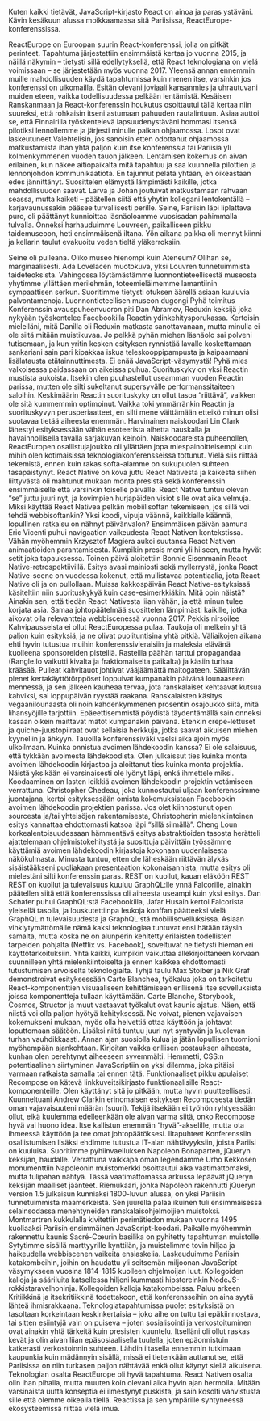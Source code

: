 Kuten kaikki tietävät, JavaScript-kirjasto React on ainoa ja paras ystäväni. Kävin kesäkuun alussa moikkaamassa sitä Pariisissa, ReactEurope-konferenssissa.

ReactEurope on Euroopan suurin React-konferenssi, jolla on pitkät perinteet. Tapahtuma järjestettiin ensimmäistä kertaa jo vuonna 2015, ja näillä näkymin – tietysti sillä edellytyksellä, että React teknologiana on vielä voimissaan – se järjestetään myös vuonna 2017.
Yleensä annan ennemmin muille mahdollisuuden käydä tapahtumissa kuin menen itse, varsinkin jos konferenssi on ulkomailla. Esitän olevani joviaali kansanmies ja uhrautuvani muiden eteen, vaikka todellisuudessa pelkään lentämistä.
Kesäisen Ranskanmaan ja React-konferenssin houkutus osoittautui tällä kertaa niin suureksi, että rohkaisin itseni astumaan pahuuden rautalintuun. Asiaa auttoi se, että Finnairilla työskentelevä lapsuudenystäväni hommasi itsensä pilotiksi lennollemme ja järjesti minulle paikan ohjaamossa.
Losot ovat laskeutuneet
Valehtelisin, jos sanoisin etten odottanut ohjaamossa matkustamista ihan yhtä paljon kuin itse konferenssia tai Pariisia yli kolmenkymmenen vuoden tauon jälkeen. Lentämisen kokemus on aivan erilainen, kun näkee aitiopaikalta mitä tapahtuu ja saa kuunnella pilottien ja lennonjohdon kommunikaatiota. En tajunnut pelätä yhtään, en oikeastaan edes jännittänyt. Suosittelen elämystä lämpimästi kaikille, jotka mahdollisuuden saavat.
Larva ja Johan joutuivat matkustamaan rahvaan seassa, mutta kaiketi – päätellen siitä että yhytin kollegani lentokentällä – karjavaunussakin pääsee turvallisesti perille.
Seine, Pariisin läpi liplattava puro, oli päättänyt kunnioittaa läsnäoloamme vuosisadan pahimmalla tulvalla. Onneksi harhauduimme Louvreen, paikalliseen pikku taidemuseoon, heti ensimmäisenä iltana. Yön aikana paikka oli mennyt kiinni ja kellarin taulut evakuoitu veden tieltä yläkerroksiin.

Seine oli pulleana.
Oliko museo hienompi kuin Ateneum? Olihan se, marginaalisesti.
Ada Lovelacen muotokuva, yksi Louvren tunnetuimmista taideteoksista.
Vahingossa löytämästämme luonnontieteellisestä museosta yhytimme yllättäen merilehmän, toteemieläimemme lamantiinin sympaattisen serkun. Suoritimme tietysti otuksen äärellä asiaan kuuluvia palvontamenoja.
Luonnontieteellisen museon dugongi
Pyhä toimitus
Konferenssin avauspuheenvuoron piti Dan Abramov, Reduxin keksijä joka nykyään työskentelee Facebookilla Reactin ydinkehitysporukassa. Kertoisin mielelläni, mitä Danilla oli Reduxin matkasta sanottavanaan, mutta minulla ei ole siitä mitään muistikuvaa. Jo pelkkä pyhän miehen läsnäolo sai polveni tutisemaan, ja kun yritin kesken esityksen rynnistää lavalle koskettamaan sankariani sain pari kipakkaa iskua teleskooppipampusta ja kaipaamaani lisälatausta etätainnuttimesta.
Ei enää JavaScript-väsymystä!
Pyhä mies valkoisessa paidassaan on aikeissa puhua.
Suorituskyky on yksi Reactin mustista aukoista. Itsekin olen puuhastellut useamman vuoden Reactin parissa, mutten ole silti sukeltanut supersyvälle performanssitaiteen saloihin. Keskimäärin Reactin suorituskyky on ollut tasoa “riittävä”, vaikken ole sitä kummemmin optimoinut.
Vaikka toki ymmärränkin Reactin ja suorituskyvyn perusperiaatteet, en silti mene väittämään etteikö minun olisi suotavaa tietää aiheesta enemmän. Harvinainen naiskoodari Lin Clark lähestyi esityksessään vähän esoteerista aihetta hauskalla ja havainnollisella tavalla sarjakuvan keinoin.
Naiskoodareista puheenollen, ReactEuropen osallistujajoukko oli yllättäen jopa miespainoitteisempi kuin mihin olen kotimaisissa teknologiakonferensseissa tottunut. Vielä siis riittää tekemistä, ennen kuin rakas softa-alamme on sukupuolen suhteen tasapäistynyt.
React Native on kova juttu
React Nativesta ja kaikesta siihen liittyvästä oli mahtunut mukaan monta presistä sekä konferenssin ensimmäiselle että varsinkin toiselle päivälle.
React Native tuntuu olevan “se” juttu juuri nyt, ja kovimpien hurjapäiden visiot sille ovat aika velmuja. Miksi käyttää React Nativea pelkän mobiilisoftan tekemiseen, jos sillä voi tehdä webbisoftankin? Yksi koodi, vipuja väännä, kaikkialle käännä, lopullinen ratkaisu on nähnyt päivänvalon?
Ensimmäisen päivän aamuna Eric Vicenti puhui navigaation vaikeudesta React Nativen kontekstissa. Vähän myöhemmin Krzysztof Magiera aukoi suutansa React Nativen animaatioiden parantamisesta. Kumpikin presis meni yli hilseen, mutta hyvät setit joka tapauksessa.
Toinen päivä aloitettiin Bonnie Eisenmanin React Native-retrospektiivillä. Esitys avasi mainiosti sekä myllerrystä, jonka React Native-scene on vuodessa kokenut, että mullistavaa potentiaalia, jota React Native oli ja on pullollaan.
Muissa kakkospäivän React Native-esityksissä käsiteltiin niin suorituskykyä kuin case-esimerkkiäkin. Mitä opin näistä? Ainakin sen, että tiedän React Nativesta liian vähän, ja että minun tulee korjata asia. Samaa johtopäätelmää suosittelen lämpimästi kaikille, jotka aikovat olla relevantteja webbiscenessä vuonna 2017.
Pekkis nirsoilee
Kahvipausseista ei ollut ReactEuropessa pulaa. Taukoja oli melkein yhtä paljon kuin esityksiä, ja ne olivat puolituntisina yhtä pitkiä. Väliaikojen aikana ehti hyvin tutustua muihin konferenssivieraisiin ja maleksia elävänä kuolleena sponsoreiden pisteillä. Rasteilla päähän tarttui propagandaa (Rangle.Io vaikutti kivalta ja fraktiomaiselta paikalta) ja käsiin turhaa krääsää.
Pulleat kahvitauot johtivat vääjäämättä maitogateen. Säälittävän pienet kertakäyttötörppöset loppuivat kumpanakin päivänä lounaaseen mennessä, ja sen jälkeen kauheaa tervaa, jota ranskalaiset kehtaavat kutsua kahviksi, sai loppupäivän ryystää raakana.
Ranskalaisten käsitys vegaanilounaasta oli noin kahdenkymmenen prosentin osajoukko siitä, mitä lihansyöjille tarjottiin. Epäeettisemmistä pöydistä täydentämällä sain onneksi kasaan oikein maittavat mätöt kumpanakin päivänä. Etenkin crepe-lettuset ja quiche-juustopiiraat ovat sellaisia herkkuja, jotka saavat aikuisen miehen kyyneliin ja ähkyyn.
Tauoilla konferenssiväki vaelsi aika ajoin myös ulkoilmaan.
Kuinka onnistua avoimen lähdekoodin kanssa?
Ei ole salaisuus, että tykkään avoimesta lähdekoodista. Olen julkaissut ties kuinka monta avoimen lähdekoodin kirjastoa ja aloittanut ties kuinka monta projektia. Näistä yksikään ei varsinaisesti ole lyönyt läpi, enkä ihmettele miksi. Koodaaminen on lasten leikkiä avoimen lähdekoodin projektin vetämiseen verrattuna.
Christopher Chedeau, joka kunnostautui uljaan konferenssimme juontajana, kertoi esityksessään omista kokemuksistaan Facebookin avoimen lähdekoodin projektien parissa. Jos olet kiinnostunut open sourcesta ja/tai yhteisöjen rakentamisesta, Christopherin mielenkiintoinen esitys kannattaa ehdottomasti katsoa läpi “sillä silmällä”.
Cheng Loun korkealentoisuudessaan hämmentävä esitys abstraktioiden tasosta herätteli ajattelemaan ohjelmistokehitystä ja suosittuja päivittäin työssämme käyttämiä avoimen lähdekoodin kirjastoja kokonaan uudenlaisesta näkökulmasta. Minusta tuntuu, etten ole läheskään riittävän älykäs sisäistääkseni puoliakaan presentaation kokonaisannista, mutta esitys oli mielestäni silti konferenssin paras.
REST on kuollut, kauan eläköön REST
REST on kuollut ja tulevaisuus kuuluu GraphQL:lle ynnä Falcorille, ainakin päätellen siitä että konferenssissa oli aiheesta useampi kuin yksi esitys. Dan Schafer puhui GraphQL:stä Facebookilla, Jafar Husain kertoi Falcorista yleisellä tasolla, ja louskutettiinpa leukoja konffan päätteeksi vielä GraphQL:n tulevaisuudesta ja GraphQL:stä mobiilisovelluksissa.
Asiaan vihkiytymättömälle nämä kaksi teknologiaa tuntuvat ensi hätään täysin samalta, mutta koska ne on alunperin kehitetty erilaisten todellisten tarpeiden pohjalta (Netflix vs. Facebook), soveltuvat ne tietysti hieman eri käyttötarkoituksiin.
Yhtä kaikki, kumpikin vaikuttaa allekirjoittaneen korvaan suunnilleen yhtä mielenkiintoiselta ja ennen kaikkea ehdottomasti tutustumisen arvoiselta teknologialta.
Tyhjä taulu
Max Stoiber ja Nik Graf demonstroivat esityksessään Carte Blanchea, työkalua joka on tarkoitettu React-komponenttien visuaaliseen kehittämiseen erillisenä itse sovelluksista joissa komponentteja tullaan käyttämään.
Carte Blanche, Storybook, Cosmos, Structor ja muut vastaavat työkalut ovat kaunis ajatus. Näen, että niistä voi olla paljon hyötyä kehityksessä. Ne voivat, pienen vajavaisen kokemukseni mukaan, myös olla helvettiä ottaa käyttöön ja johtavat loputtomaan säätöön. Lisäksi niitä tuntuu juuri nyt syntyvän ja kuolevan turhan vauhdikkaasti.
Annan ajan suosiolla kulua ja jätän lopullisen tuomioni myöhempään ajankohtaan. Kirjoitan vaikka erillisen postauksen aiheesta, kunhan olen perehtynyt aiheeseen syvemmälti. Hemmetti, CSS:n potentiaalinen siirtyminen JavaScriptiin on yksi dilemma, joka pitäisi varmaan ratkaista samalla tai ennen tätä.
Funktionaaliset pikku apulaiset
Recompose on kätevä linkkuveitsikirjasto funktionaalisille React-komponenteille. Olen käyttänyt sitä jo pitkään, mutta hyvin puutteellisesti. Kuunneltuani Andrew Clarkin erinomaisen esityksen Recomposesta tiedän oman vajavaisuuteni määrän (suuri).
Tekijä itsekään ei työhön ryhtyessään ollut, eikä kuulemma edelleenkään ole aivan varma siitä, onko Recompose hyvä vai huono idea. Itse kallistun enemmän “hyvä”-akselille, mutta ota ihmeessä käyttöön ja tee omat johtopäätöksesi.
Iltapuhteet
Konferenssiin osallistumisen lisäksi ehdimme tutustua IT-alan nähtävyyksiin, joista Pariisi on kuuluisa.
Suoritimme pyhiinvaelluksen Napoleon Bonaparten, jQueryn keksijän, haudalle. Verrattuna vaikkapa oman legendamme Urho Kekkosen monumenttiin Napoleonin muistomerkki osoittautui aika vaatimattomaksi, mutta tulipahan nähtyä.
Tässä vaatimattomassa arkussa lepäävät jQueryn keksijän maalliset jäänteet.
Riemukaari, jonka Napoleon rakennutti jQueryn version 1.5 julkaisun kunniaksi 1800-luvun alussa, on yksi Pariisin tunnetuimmista maamerkeistä. Sen juurella palaa ikuinen tuli ensimmäisessä selainsodassa menehtyneiden ranskalaisohjelmoijien muistoksi.
Montmartren kukkulalla kivitettiin perimätiedon mukaan vuonna 1495 kuoliaaksi Pariisin ensimmäinen JavaScript-koodari. Paikalle myöhemmin rakennettu kaunis Sacré-Cœurin basilika on pyhitetty tapahtuman muistolle. Sytytimme sisällä marttyyrille kynttilän, ja muistelimme tovin hiljaa ja haikeudella webbiscenen vaikeita ensiaskelia.
Laskeuduimme Pariisin katakombeihin, joihin on haudattu yli seitsemän miljoonan JavaScript-väsymykseen vuosina 1814-1815 kuolleen ohjelmoijan luut. Kollegoiden kalloja ja sääriluita katsellessa hiljeni kummasti hipstereinkin NodeJS-rokkistaravelhoninja.
Kollegoiden kalloja katakombeissa.
Paluu arkeen
Kritiikkinä ja itsekritiikkinä todettakoon, että konferensseihin on aina syytä lähteä ihmisrakkaana. Teknologiatapahtumissa puolet esityksistä on tasoltaan korkeintaan keskinkertaisia – joko aihe on tuttu tai epäkiinnostava, tai sitten esiintyjä vain on puiseva – joten sosialisointi ja verkostoituminen ovat ainakin yhtä tärkeitä kuin presisten kuuntelu.
Itselläni oli ollut raskas kevät ja olin aivan liian epäsosiaalisella tuulella, joten epäonnistuin katkerasti verkostoinnin suhteen. Lähdin iltasella ennemmin tutkimaan kaupunkia kuin mädännyin sisällä, missä ei tietenkään auttanut se, että Pariisissa on niin turkasen paljon nähtävää enkä ollut käynyt siellä aikuisena.
Teknologian osalta ReactEurope oli hyvä tapahtuma. React Nativen osalta olin ihan pihalla, mutta muuten koin olevani aika hyvin ajan hermolla. Mitään varsinaista uutta konseptia ei ilmestynyt puskista, ja sain kosolti vahvistusta sille että olemme oikealla tiellä.
Reactissa ja sen ympärille syntyneessä ekosysteemissä riittää vielä imua.
